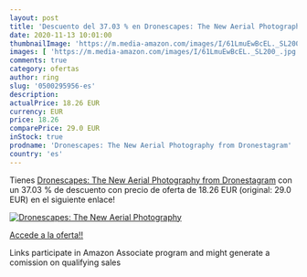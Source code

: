 ```yaml
---
layout: post
title: 'Descuento del 37.03 % en Dronescapes: The New Aerial Photography '
date: 2020-11-13 10:01:00
thumbnailImage: 'https://m.media-amazon.com/images/I/61LmuEwBcEL._SL200_.jpg'
images: [ 'https://m.media-amazon.com/images/I/61LmuEwBcEL._SL200_.jpg' ]
comments: true
category: ofertas
author: ring
slug: '0500295956-es'
description:
actualPrice: 18.26 EUR
currency: EUR
price: 18.26
comparePrice: 29.0 EUR
inStock: true
prodname: 'Dronescapes: The New Aerial Photography from Dronestagram'
country: 'es'
---
```


Tienes [Dronescapes: The New Aerial Photography from Dronestagram](https://www.amazon.es/dp/0500295956/?tag=tolees-21) con un 37.03 % de descuento con precio de oferta de 18.26 EUR (original: 29.0 EUR) en el siguiente enlace!

[![Dronescapes: The New Aerial Photography ](https://m.media-amazon.com/images/I/61LmuEwBcEL._SL200_.jpg)](https://www.amazon.es/dp/0500295956/?tag=tolees-21)

[Accede a la oferta!!](https://www.amazon.es/dp/0500295956/?tag=tolees-21)

Links participate in Amazon Associate program and might generate a comission on qualifying sales


